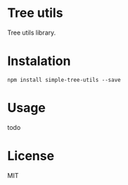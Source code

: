 # Tree utils
Tree utils library. 

# Instalation
`npm install simple-tree-utils --save`

# Usage
todo

# License
MIT
